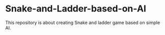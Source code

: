 # Snake-and-Ladder-based-on-AI
This repository is about creating Snake and ladder game based on simple AI.
